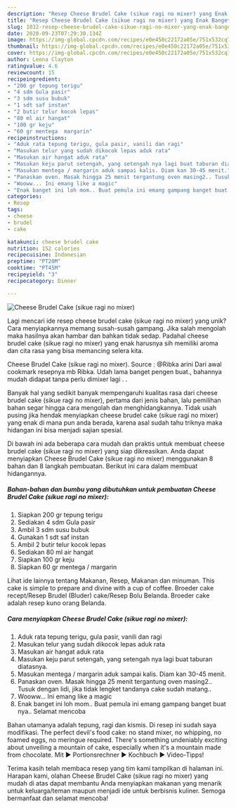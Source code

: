 ```yaml
---
description: "Resep Cheese Brudel Cake (sikue ragi no mixer) yang Enak Banget"
title: "Resep Cheese Brudel Cake (sikue ragi no mixer) yang Enak Banget"
slug: 1032-resep-cheese-brudel-cake-sikue-ragi-no-mixer-yang-enak-banget
date: 2020-09-23T07:29:30.134Z
image: https://img-global.cpcdn.com/recipes/e0e450c22172a05e/751x532cq70/cheese-brudel-cake-sikue-ragi-no-mixer-foto-resep-utama.jpg
thumbnail: https://img-global.cpcdn.com/recipes/e0e450c22172a05e/751x532cq70/cheese-brudel-cake-sikue-ragi-no-mixer-foto-resep-utama.jpg
cover: https://img-global.cpcdn.com/recipes/e0e450c22172a05e/751x532cq70/cheese-brudel-cake-sikue-ragi-no-mixer-foto-resep-utama.jpg
author: Leona Clayton
ratingvalue: 4.6
reviewcount: 15
recipeingredient:
- "200 gr tepung terigu"
- "4 sdm Gula pasir"
- "3 sdm susu bubuk"
- "1 sdt saf instan"
- "2 butir telur kocok lepas"
- "80 ml air hangat"
- "100 gr keju"
- "60 gr mentega  margarin"
recipeinstructions:
- "Aduk rata tepung terigu, gula pasir, vanili dan ragi"
- "Masukan telur yang sudah dikocok lepas aduk rata"
- "Masukan air hangat aduk rata"
- "Masukan keju parut setengah, yang setengah nya lagi buat taburan diatasnya."
- "Masukan mentega / margarin aduk sampai kalis. Diam kan 30-45 menit."
- "Panaskan oven. Masak hingga 25 menit tergantung oven masing2.. Tusuk dengan lidi, jika tidak lengket tandanya cake sudah matang.."
- "Wooww... Ini emang like a magic"
- "Enak banget ini loh mom.. Buat pemula ini emang gampang banget buat nya.. Selamat mencoba"
categories:
- Resep
tags:
- cheese
- brudel
- cake

katakunci: cheese brudel cake 
nutrition: 152 calories
recipecuisine: Indonesian
preptime: "PT20M"
cooktime: "PT45M"
recipeyield: "3"
recipecategory: Dinner

---
```



![Cheese Brudel Cake (sikue ragi no mixer)](https://img-global.cpcdn.com/recipes/e0e450c22172a05e/751x532cq70/cheese-brudel-cake-sikue-ragi-no-mixer-foto-resep-utama.jpg)

Lagi mencari ide resep cheese brudel cake (sikue ragi no mixer) yang unik? Cara menyiapkannya memang susah-susah gampang. Jika salah mengolah maka hasilnya akan hambar dan bahkan tidak sedap. Padahal cheese brudel cake (sikue ragi no mixer) yang enak harusnya sih memiliki aroma dan cita rasa yang bisa memancing selera kita.

Cheese Brudel Cake (sikue ragi no mixer). Source : @Ribka arini Dari awal cookmark resepnya mb Ribka. Udah lama banget pengen buat., bahannya mudah didapat tanpa perlu dimixer lagi . .

Banyak hal yang sedikit banyak mempengaruhi kualitas rasa dari cheese brudel cake (sikue ragi no mixer), pertama dari jenis bahan, lalu pemilihan bahan segar hingga cara mengolah dan menghidangkannya. Tidak usah pusing jika hendak menyiapkan cheese brudel cake (sikue ragi no mixer) yang enak di mana pun anda berada, karena asal sudah tahu triknya maka hidangan ini bisa menjadi sajian spesial.


Di bawah ini ada beberapa cara mudah dan praktis untuk membuat cheese brudel cake (sikue ragi no mixer) yang siap dikreasikan. Anda dapat menyiapkan Cheese Brudel Cake (sikue ragi no mixer) menggunakan 8 bahan dan 8 langkah pembuatan. Berikut ini cara dalam membuat hidangannya.

<!--inarticleads1-->

##### Bahan-bahan dan bumbu yang dibutuhkan untuk pembuatan Cheese Brudel Cake (sikue ragi no mixer):

1. Siapkan 200 gr tepung terigu
1. Sediakan 4 sdm Gula pasir
1. Ambil 3 sdm susu bubuk
1. Gunakan 1 sdt saf instan
1. Ambil 2 butir telur kocok lepas
1. Sediakan 80 ml air hangat
1. Siapkan 100 gr keju
1. Siapkan 60 gr mentega / margarin


Lihat ide lainnya tentang Makanan, Resep, Makanan dan minuman. This cake is simple to prepare and divine with a cup of coffee. Broeder cake recept/Resep Brudel (Bluder) cake/Resep Bolu Belanda. Broeder cake adalah resep kuno orang Belanda. 

<!--inarticleads2-->

##### Cara menyiapkan Cheese Brudel Cake (sikue ragi no mixer):

1. Aduk rata tepung terigu, gula pasir, vanili dan ragi
1. Masukan telur yang sudah dikocok lepas aduk rata
1. Masukan air hangat aduk rata
1. Masukan keju parut setengah, yang setengah nya lagi buat taburan diatasnya.
1. Masukan mentega / margarin aduk sampai kalis. Diam kan 30-45 menit.
1. Panaskan oven. Masak hingga 25 menit tergantung oven masing2.. Tusuk dengan lidi, jika tidak lengket tandanya cake sudah matang..
1. Wooww... Ini emang like a magic
1. Enak banget ini loh mom.. Buat pemula ini emang gampang banget buat nya.. Selamat mencoba


Bahan utamanya adalah tepung, ragi dan kismis. Di resep ini sudah saya modifikasi. The perfect devil&#39;s food cake: no stand mixer, no whipping, no foamed eggs, no meringue required. There&#39;s something undeniably exciting about unveiling a mountain of cake, especially when it&#39;s a mountain made from chocolate. Mit ► Portionsrechner ► Kochbuch ► Video-Tipps! 

Terima kasih telah membaca resep yang tim kami tampilkan di halaman ini. Harapan kami, olahan Cheese Brudel Cake (sikue ragi no mixer) yang mudah di atas dapat membantu Anda menyiapkan makanan yang menarik untuk keluarga/teman maupun menjadi ide untuk berbisnis kuliner. Semoga bermanfaat dan selamat mencoba!
